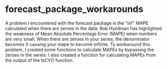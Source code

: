 # forecast_package_workarounds
A problem I encountered with the forecast package is the "inf" MAPE calculated when there are zeroes in the data.
Rob Hyndman has highlighted the weakness of Mean Absolute Percentage Error (MAPE) when numbers are very small.
When there are zeroes in your series, the denominator becomes 0 causing your mape to become infinite.
To workaround this problem, I created some functions to calculate MAPEs by bypassing the zeroes in the series.
I also created a function for calculating MAPEs from the output of the tsCV() function.
